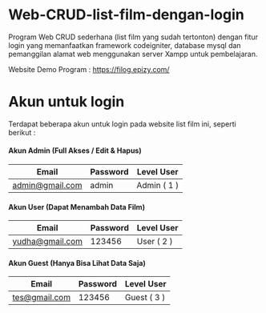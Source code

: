 # Web-CRUD-list-film-dengan-login
Program Web CRUD sederhana (list film yang sudah tertonton) dengan fitur login yang memanfaatkan framework codeigniter, database mysql dan pemanggilan alamat web menggunakan server Xampp untuk pembelajaran.

Website Demo Program : https://filog.epizy.com/

# Akun untuk login
Terdapat beberapa akun untuk login pada website list film ini,
seperti berikut :


#### Akun Admin (Full Akses / Edit & Hapus)
|      Email      | Password |  Level User |
| --------------- | -------- | ----------- |
| admin@gmail.com |   admin  | Admin ( 1 ) |



#### Akun User (Dapat Menambah Data Film)
|      Email      | Password |  Level User |
| --------------- | -------- | ----------- |
| yudha@gmail.com |  123456  | User  ( 2 ) |



#### Akun Guest (Hanya Bisa Lihat Data Saja)
|      Email      | Password |  Level User |
| --------------- | -------- | ----------- |
| tes@gmail.com   |  123456  | Guest ( 3 ) |
